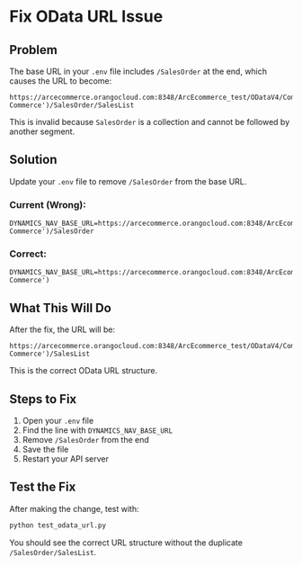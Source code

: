 # Fix OData URL Issue

## Problem
The base URL in your `.env` file includes `/SalesOrder` at the end, which causes the URL to become:
```
https://arcecommerce.orangocloud.com:8348/ArcEcommerce_test/ODataV4/Company('Arc%20E-Commerce')/SalesOrder/SalesList
```

This is invalid because `SalesOrder` is a collection and cannot be followed by another segment.

## Solution
Update your `.env` file to remove `/SalesOrder` from the base URL.

### Current (Wrong):
```env
DYNAMICS_NAV_BASE_URL=https://arcecommerce.orangocloud.com:8348/ArcEcommerce_test/ODataV4/Company('Arc%20E-Commerce')/SalesOrder
```

### Correct:
```env
DYNAMICS_NAV_BASE_URL=https://arcecommerce.orangocloud.com:8348/ArcEcommerce_test/ODataV4/Company('Arc%20E-Commerce')
```

## What This Will Do
After the fix, the URL will be:
```
https://arcecommerce.orangocloud.com:8348/ArcEcommerce_test/ODataV4/Company('Arc%20E-Commerce')/SalesList
```

This is the correct OData URL structure.

## Steps to Fix
1. Open your `.env` file
2. Find the line with `DYNAMICS_NAV_BASE_URL`
3. Remove `/SalesOrder` from the end
4. Save the file
5. Restart your API server

## Test the Fix
After making the change, test with:
```bash
python test_odata_url.py
```

You should see the correct URL structure without the duplicate `/SalesOrder/SalesList`.

